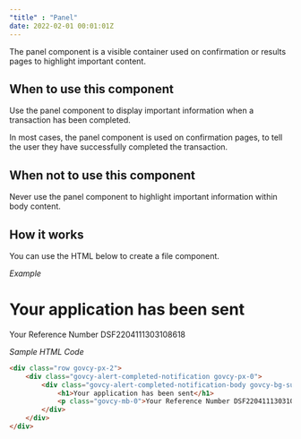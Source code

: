```yaml
---
"title" : "Panel"
date: 2022-02-01 00:01:01Z
---
```


The panel component is a visible container used on confirmation or results pages to highlight important content.

## When to use this component
Use the panel component to display important information when a transaction has been completed.

In most cases, the panel component is used on confirmation pages, to tell the user they have successfully completed the transaction.

## When not to use this component
Never use the panel component to highlight important information within body content.

## How it works

You can use the HTML below to create a file component.

*Example*
<div class="govcy-container govcy-p-4  govcy-br-1 govcy-br-standard govcy-mb-4">
    <div class="row govcy-px-2">
        <div class="govcy-alert-completed-notification govcy-px-0">
            <div class="govcy-alert-completed-notification-body govcy-bg-success">
                <h1>Your application has been sent</h1>
                <p class="govcy-mb-0">Your Reference Number DSF2204111303108618</p>
            </div>   
        </div>
    </div>
</div>

*Sample HTML Code*

```html
<div class="row govcy-px-2">
    <div class="govcy-alert-completed-notification govcy-px-0">
        <div class="govcy-alert-completed-notification-body govcy-bg-success">
            <h1>Your application has been sent</h1>
            <p class="govcy-mb-0">Your Reference Number DSF2204111303108618</p>
        </div>   
    </div>
</div>
```